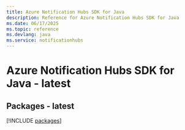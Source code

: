 ```yaml
---
title: Azure Notification Hubs SDK for Java
description: Reference for Azure Notification Hubs SDK for Java
ms.date: 06/17/2025
ms.topic: reference
ms.devlang: java
ms.service: notificationhubs
---
```

# Azure Notification Hubs SDK for Java - latest
## Packages - latest
[!INCLUDE [packages](notification-hubs-index.md)]